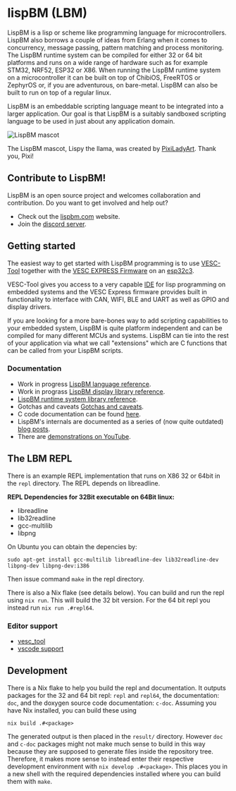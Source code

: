 # lispBM (LBM)

LispBM is a lisp or scheme like programming language for
microcontrollers.  LispBM also borrows a couple of ideas from Erlang
when it comes to concurrency, message passing, pattern matching and
process monitoring.  The LispBM runtime system can be compiled for
either 32 or 64 bit platforms and runs on a wide range of hardware
such as for example STM32, NRF52, ESP32 or X86.  When running the
LispBM runtime system on a microcontroller it can be built on top of
ChibiOS, FreeRTOS or ZephyrOS or, if you are adventurous, on bare-metal.
LispBM can also be built to run on top of a regular linux.

LispBM is an embeddable scripting language meant to be integrated into
a larger application. Our goal is that LispBM is a suitably sandboxed scripting
language to be used in just about any application domain.

![LispBM mascot](https://github.com/svenssonjoel/lispBM/blob/master/mascot/lispbm_llama_small.png)

The LispBM mascot, Lispy the llama, was created by
[PixiLadyArt](https://www.instagram.com/pixiladyart/). Thank you, Pixi! 

## Contribute to LispBM!
LispBM is an open source project and welcomes collaboration and contribution.
Do you want to get involved and help out?

 - Check out the [lispbm.com](http://www.lispbm.com) website.
 - Join the [discord server](https://discord.gg/urtJUUMnwQ).

## Getting started 

The easiest way to get started with LispBM programming is to use
[VESC-Tool](https://vesc-project.com/vesc_tool) together with the
[VESC EXPRESS Firmware](https://github.com/vedderb/vesc_express) on an [esp32c3](https://docs.espressif.com/projects/esp-idf/en/latest/esp32c3/hw-reference/esp32c3/user-guide-devkitm-1.html).

VESC-Tool gives you access to a very capable [IDE](https://vesc-project.com/sites/default/files/lisp%20overview.png) for lisp programming on embedded systems
and the VESC Express firmware provides built in functionality to interface with CAN, WIFI, BLE and UART
as well as GPIO and display drivers.

If you are looking for a more bare-bones way to add scripting capabilities to your
embedded system, LispBM is quite platform independent and can be compiled for many
different MCUs and systems. LispBM can tie into the rest of your application via
what we call "extensions" which are C functions that can be called from your LispBM scripts. 

### Documentation

 - Work in progress [LispBM language reference](./doc/lbmref.md).
 - Work in prograss [LispBM display library reference](./doc/displayref.md).
 - [LispBM runtime system library reference](./doc/runtimeref.md).
 - Gotchas and caveats [Gotchas and caveats](./doc/gotchas.md).
 - C code documentation can be found [here](http://lispbm.com/cdocs/html/index.html).
 - LispBM's internals are documented as a series of (now quite outdated) [blog posts](http://svenssonjoel.github.io).
 - There are [demonstrations on YouTube](https://youtube.com/playlist?list=PLtf_3TaqZoDOQqZcB9Yj-R1zS2DWDZ9q9).

## The LBM REPL

There is an example REPL implementation that runs on X86 32 or 64bit in the `repl` directory.
The REPL depends on libreadline.


**REPL Dependencies for 32Bit executable on 64Bit linux:**
* libreadline
* lib32readline
* gcc-multilib
* libpng

On Ubuntu you can obtain the depencies by:
```shell
sudo apt-get install gcc-multilib libreadline-dev lib32readline-dev libpng-dev libpng-dev:i386
```

Then issue command `make` in the repl directory.

There is also a Nix flake (see details below). You can build and run the repl using `nix run`. This will build the 32 bit version. For the 64 bit repl you instead run `nix run .#repl64`.

### Editor support

* [vesc_tool](https://vesc-project.com/vesc_tool)
* [vscode support](https://marketplace.visualstudio.com/items?itemName=rasmus-soderhielm.lispbm-language-support)

## Development

There is a Nix flake to help you build the repl and documentation. It outputs packages for the 32 and 64 bit repl: `repl` and `repl64`, the documentation: `doc`, and the doxygen source code documentation: `c-doc`. Assuming you have Nix installed, you can build these using
```shell
nix build .#<package>
```

The generated output is then placed in the `result/` directory. However `doc` and `c-doc` packages might not make much sense to build in this way because they are supposed to generate files inside the repository tree. Therefore, it makes more sense to instead enter their respective development environment with `nix develop .#<package>`. This places you in a new shell with the required dependencies installed where you can build them with `make`. 
